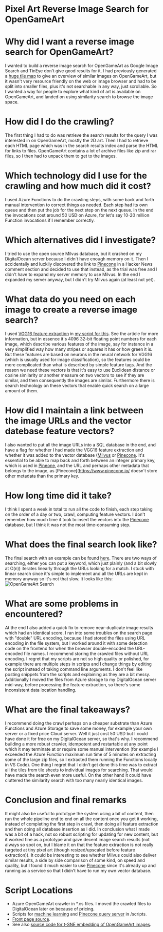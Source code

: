 # Pixel Art Reverse Image Search for OpenGameArt

# Why did I want a reverse image search for OpenGameArt?
I wanted to build a reverse image search for OpenGameArt as Google Image Search and TinEye don't give good results for it.
I had previously generated a [huge tile map](https://opengameart.org/content/all-of-2d-art-on-opengameart-in-1-sprite-sheet) to give an overview of similar images on OpenGameArt, but it wasn't very resource friendly on the web or image browser and had to be split into smaller files, plus it's not searchable in any way, just scrollable.
So I wanted a way for people to explore what kind of art is available on OpenGameArt, and landed on using similarity search to browse the image space.

# How did I do the crawling?
The first thing I had to do was retrieve the search results for the query I was interested in on OpenGameArt, mostly the 2D art.
Then I had to retrieve each HTML page which was in the search results index and parse the HTML for links to files.
OpenGameArt contains a lot of archive files like zip and rar files, so I then had to unpack them to get to the images.

# Which technology did I use for the crawling and how much did it cost?
I used Azure Functions to do the crawling steps, with some back and forth manual intervention to correct things as needed.
Each step had its own queue and then put the job for the next step on the next queue.
In the end the invocations cost around 50 USD on Azure, for let's say 10-20 million Function invocations if I remember correctly.

# Which alternatives did I investigate?
I tried to use the open source Milvus database, but it crashed on my DigitalOcean server because I didn't have enough memory on it.
Then I accidentally and luckily discovered the link to [Pinecone](https://www.pinecone.io/) in a Hacker News comment section and decided to use that instead, as the trial was free and I didn't have to expand my server memory to use Milvus.
In the end I expanded my server anyway, but I didn't try Milvus again (at least not yet).

# What data do you need on each image to create a reverse image search?
I used [VGG16 feature extraction](https://towardsdatascience.com/extract-features-visualize-filters-and-feature-maps-in-vgg16-and-vgg19-cnn-models-d2da6333edd0) in [my script for this](https://github.com/emnh/PixelArtSearch/blob/master/scripts/featureVectors.py).
See the article for more information, but in essence it's 4096 32-bit floating point numbers for each image, which describe various features of the image, say for instance in a very simplified way how many stripes or squares it has or how green it is.
But these features are based on neurons in the neural network for VGG16 (which is usually used for image classification), so the features could be more complicated than what is described by simple feature tags.
And the reason we need these vectors is that it's easy to use Euclidean distance or cosine similarity or another measure on two vectors to see if they are similar, and then consequently the images are similar.
Furthermore there is search technology on these vectors that enable quick search on a large amount of them.

# How did I maintain a link between the image URLs and the vector datebase feature vectors?
I also wanted to put all the image URLs into a SQL database in the end, and have a flag for whether I had made the VGG16 feature extraction and whether it was added to the vector database ([Milvus](https://milvus.io/) or [Pinecone](https://www.pinecone.io/).
It's essential to be able to map back and forth between an integer primary key, which is used in [Pineone](https://www.pinecone.io/), and the URL and perhaps other metadata that belongs to the image, as [Pinecone](https://www.pinecone.io/ doesn't store other metadata than the primary key.

# How long time did it take?
I think I spent a week in total to run all the code to finish, each step taking on the order of a day or two, crawl, computing feature vectors.
I don't remember how much time it took to insert the vectors into the [Pinecone](https://www.pinecone.io/) database, but I think it was not the most time-consuming step.

# What does the final search look like?
The final search with an example can be found [here](https://emh.lart.no/ogasearch/?imsi=monster%20stone%20soup&count=20).
There are two ways of searching, either you can put a keyword, which just plainly (and a bit slowly at O(n)) iterates linearly through the URLs looking for a match.
I stuck with linear search since it's simple to implement and all the URLs are kept in memory anyway so it's not that slow.
It looks like this: ![OpenGameArt Search](https://emh.lart.no/ogasearch/demo.jpg)

# What are some problems in encountered?
At the end I also added a quick fix to remove near-duplicate image results which had an identical score.
I ran into some troubles on the search page with "double" URL encoding, because I had stored the files using URL encoding in the file system, but I worked around it with some detection code on the frontend for when the browser double-encoded the URL-encoded file names.
I recommend storing the crawled files without URL encoding.
I regret that my scripts are not so high quality or polished, for example there are multiple steps in scripts and I change things by editing the script instead of taking command line arguments.
I don't feel like posting snippets from the scripts and explaining as they are a bit messy.
Additionally I moved the files from Azure storage to my DigitalOcean server mid-way, before processing the feature extraction, so there's some inconsistent data location handling.

# What are the final takeaways?
I recommend doing the crawl perhaps on a cheaper substrate than Azure Functions and Azure Storage to save some money, for example your own server or a fixed price Cloud server.
Well it just cost 50 USD but I could have done it for free on my DigitalOcean server, so that's why.
I recommend building a more robust crawler, idempotent and restartable at any point which it may terminate at or require some manual intervention (for example I exceeded the Azure Function maximum run time of 5 minutes on extracting some of the large zip files, so I extracted them running the Functions locally in VS Code).
One thing I regret that I didn't get done this time was to extract all the tiles from tile sheets to individual images for searching. That would have made the search even more useful. On the other hand it could have cluttered the similarity search with too many nearly identical images.

# Conclusion and final remarks
It might also be useful to prototype the system using a bit of content, then run the whole pipeline end to end on all the content once you get it working, instead of completing the first step in crawl, then doing all feature extraction and then doing all database insertion as I did.
In conclusion what I made was a bit of a hack, not so robust scripting for updating for new content, but it worked fine as a prototype and gave decent image search results (not always so spot on, but I blame it on that the feature extraction is not really targeted at tiny pixel art (though resized/upscaled before feature extraction)).
It could be interesting to see whether Milvus could also deliver similar results, a side by side comparison of some kind, on speed and quality, but I found it much easier to use [Pinecone](https://www.pinecone.io/) since it's already up and running as a service so that I didn't have to run my own vector database.

# Script Locations

 - Azure OpenGameArt crawler in \*.cs files. I moved the crawled files to DigitalOcean later on because of pricing.
 - Scripts for [machine learning](https://github.com/emnh/PixelArtSearch/blob/master/scripts/featureVectors.py) and [Pinecone query server](https://github.com/emnh/PixelArtSearch/blob/master/scripts/pineQuery.py) in /scripts.
 - [Front page source](https://github.com/emnh/PixelArtSearch/blob/master/index.html).
 - See also [source code for t-SNE embedding of OpenGameArt images](https://github.com/emnh/opengameart/).
